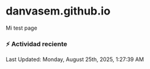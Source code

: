# danvasem.github.io
Mi test page

### :zap: Actividad reciente
<!--RECENT_ACTIVITY:start-->
<!--RECENT_ACTIVITY:end-->

<!--RECENT_ACTIVITY:last_update-->
Last Updated: Monday, August 25th, 2025, 1:27:39 AM
<!--RECENT_ACTIVITY:last_update_end-->
